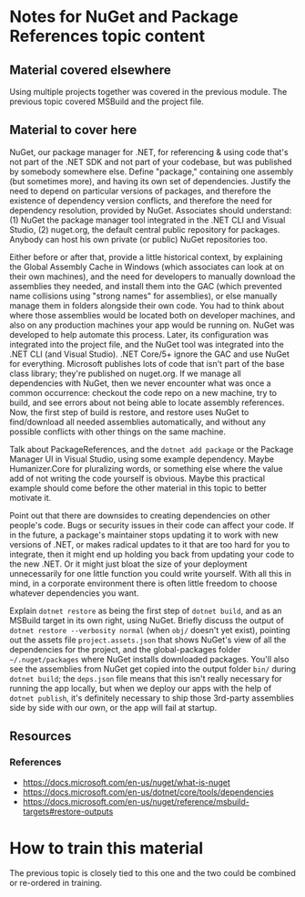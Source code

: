 # Notes for NuGet and Package References topic content

## Material covered elsewhere

Using multiple projects together was covered in the previous module. The previous topic covered MSBuild and the project file.

## Material to cover here

NuGet, our package manager for .NET, for referencing & using code that's not part of the .NET SDK and not part of your codebase, but was published by somebody somewhere else. Define "package," containing one assembly (but sometimes more), and having its own set of dependencies. Justify the need to depend on particular versions of packages, and therefore the existence of dependency version conflicts, and therefore the need for dependency resolution, provided by NuGet. Associates should understand: (1) NuGet the package manager tool integrated in the .NET CLI and Visual Studio, (2) nuget.org, the default central public repository for packages. Anybody can host his own private (or public) NuGet repositories too.

Either before or after that, provide a little historical context, by explaining the Global Assembly Cache in Windows (which associates can look at on their own machines), and the need for developers to manually download the assemblies they needed, and install them into the GAC (which prevented name collisions using "strong names" for assemblies), or else manually manage them in folders alongside their own code. You had to think about where those assemblies would be located both on developer machines, and also on any production machines your app would be running on. NuGet was developed to help automate this process. Later, its configuration was integrated into the project file, and the NuGet tool was integrated into the .NET CLI (and Visual Studio). .NET Core/5+ ignore the GAC and use NuGet for everything. Microsoft publishes lots of code that isn't part of the base class library; they're published on nuget.org. If we manage all dependencies with NuGet, then we never encounter what was once a common occurrence: checkout the code repo on a new machine, try to build, and see errors about not being able to locate assembly references. Now, the first step of build is restore, and restore uses NuGet to find/download all needed assemblies automatically, and without any possible conflicts with other things on the same machine.

Talk about PackageReferences, and the `dotnet add package` or the Package Manager UI in Visual Studio, using some example dependency. Maybe Humanizer.Core for pluralizing words, or something else where the value add of not writing the code yourself is obvious. Maybe this practical example should come before the other material in this topic to better motivate it.

Point out that there are downsides to creating dependencies on other people's code. Bugs or security issues in their code can affect your code. If in the future, a package's maintainer stops updating it to work with new versions of .NET, or makes radical updates to it that are too hard for you to integrate, then it might end up holding you back from updating your code to the new .NET. Or it might just bloat the size of your deployment unnecessarily for one little function you could write yourself. With all this in mind, in a corporate environment there is often little freedom to choose whatever dependencies you want.

Explain `dotnet restore` as being the first step of `dotnet build`, and as an MSBuild target in its own right, using NuGet. Briefly discuss the output of `dotnet restore --verbosity normal` (when `obj/` doesn't yet exist), pointing out the assets file `project.assets.json` that shows NuGet's view of all the dependencies for the project, and the global-packages folder `~/.nuget/packages` where NuGet installs downloaded packages. You'll also see the assemblies from NuGet get copied into the output folder `bin/` during `dotnet build`; the `deps.json` file means that this isn't really necessary for running the app locally, but when we deploy our apps with the help of `dotnet publish`, it's definitely necessary to ship those 3rd-party assemblies side by side with our own, or the app will fail at startup.

## Resources

### References

- https://docs.microsoft.com/en-us/nuget/what-is-nuget
- https://docs.microsoft.com/en-us/dotnet/core/tools/dependencies
- https://docs.microsoft.com/en-us/nuget/reference/msbuild-targets#restore-outputs

# How to train this material

The previous topic is closely tied to this one and the two could be combined or re-ordered in training.
